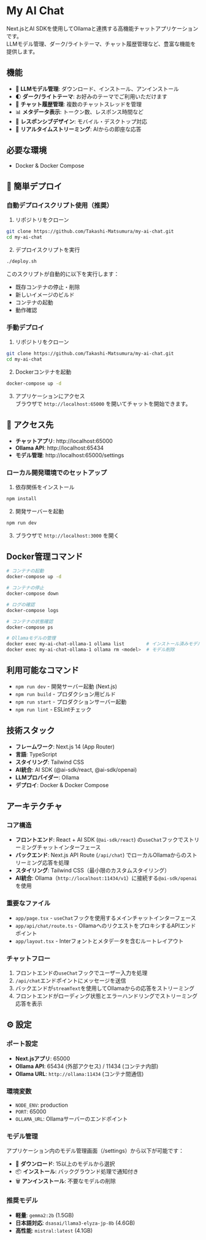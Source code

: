 # My AI Chat

Next.jsとAI SDKを使用してOllamaと連携する高機能チャットアプリケーションです。  
LLMモデル管理、ダーク/ライトテーマ、チャット履歴管理など、豊富な機能を提供します。

## 機能

- 🤖 **LLMモデル管理**: ダウンロード、インストール、アンインストール
- 🌓 **ダーク/ライトテーマ**: お好みのテーマでご利用いただけます
- 💾 **チャット履歴管理**: 複数のチャットスレッドを管理
- 📊 **メタデータ表示**: トークン数、レスポンス時間など
- 📱 **レスポンシブデザイン**: モバイル・デスクトップ対応
- 🔄 **リアルタイムストリーミング**: AIからの即座な応答

## 必要な環境

- Docker & Docker Compose

## 🚀 簡単デプロイ

### 自動デプロイスクリプト使用（推奨）

1. リポジトリをクローン
```bash
git clone https://github.com/Takashi-Matsumura/my-ai-chat.git
cd my-ai-chat
```

2. デプロイスクリプトを実行
```bash
./deploy.sh
```

このスクリプトが自動的に以下を実行します：
- 既存コンテナの停止・削除
- 新しいイメージのビルド
- コンテナの起動
- 動作確認

### 手動デプロイ

1. リポジトリをクローン
```bash
git clone https://github.com/Takashi-Matsumura/my-ai-chat.git
cd my-ai-chat
```

2. Dockerコンテナを起動
```bash
docker-compose up -d
```

3. アプリケーションにアクセス  
   ブラウザで `http://localhost:65000` を開いてチャットを開始できます。

## 🎯 アクセス先

- **チャットアプリ**: http://localhost:65000
- **Ollama API**: http://localhost:65434
- **モデル管理**: http://localhost:65000/settings

### ローカル開発環境でのセットアップ

1. 依存関係をインストール
```bash
npm install
```

2. 開発サーバーを起動
```bash
npm run dev
```

3. ブラウザで `http://localhost:3000` を開く

## Docker管理コマンド

```bash
# コンテナの起動
docker-compose up -d

# コンテナの停止
docker-compose down

# ログの確認
docker-compose logs

# コンテナの状態確認
docker-compose ps

# Ollamaモデルの管理
docker exec my-ai-chat-ollama-1 ollama list        # インストール済みモデル
docker exec my-ai-chat-ollama-1 ollama rm <model>  # モデル削除
```

## 利用可能なコマンド

- `npm run dev` - 開発サーバー起動 (Next.js)
- `npm run build` - プロダクション用ビルド
- `npm run start` - プロダクションサーバー起動
- `npm run lint` - ESLintチェック

## 技術スタック

- **フレームワーク**: Next.js 14 (App Router)
- **言語**: TypeScript
- **スタイリング**: Tailwind CSS
- **AI統合**: AI SDK (@ai-sdk/react, @ai-sdk/openai)
- **LLMプロバイダー**: Ollama
- **デプロイ**: Docker & Docker Compose

## アーキテクチャ

### コア構造
- **フロントエンド**: React + AI SDK (`@ai-sdk/react`) の`useChat`フックでストリーミングチャットインターフェース
- **バックエンド**: Next.js API Route (`/api/chat`) でローカルOllamaからのストリーミング応答を処理
- **スタイリング**: Tailwind CSS（最小限のカスタムスタイリング）
- **AI統合**: Ollama（`http://localhost:11434/v1`）に接続する`@ai-sdk/openai`を使用

### 重要なファイル
- `app/page.tsx` - `useChat`フックを使用するメインチャットインターフェース
- `app/api/chat/route.ts` - OllamaへのリクエストをプロキシするAPIエンドポイント
- `app/layout.tsx` - Interフォントとメタデータを含むルートレイアウト

### チャットフロー
1. フロントエンドの`useChat`フックでユーザー入力を処理
2. `/api/chat`エンドポイントにメッセージを送信
3. バックエンドが`streamText`を使用してOllamaからの応答をストリーミング
4. フロントエンドがローディング状態とエラーハンドリングでストリーミング応答を表示

## ⚙️ 設定

### ポート設定
- **Next.jsアプリ**: 65000
- **Ollama API**: 65434 (外部アクセス) / 11434 (コンテナ内部)
- **Ollama URL**: `http://ollama:11434` (コンテナ間通信)

### 環境変数
- `NODE_ENV`: production
- `PORT`: 65000
- `OLLAMA_URL`: Ollamaサーバーのエンドポイント

### モデル管理
アプリケーション内のモデル管理画面（/settings）から以下が可能です：
- 🔽 **ダウンロード**: 15以上のモデルから選択
- 📦 **インストール**: バックグラウンド処理で通知付き
- 🗑️ **アンインストール**: 不要なモデルの削除

### 推奨モデル
- **軽量**: `gemma2:2b` (1.5GB)
- **日本語対応**: `dsasai/llama3-elyza-jp-8b` (4.6GB)
- **高性能**: `mistral:latest` (4.1GB)